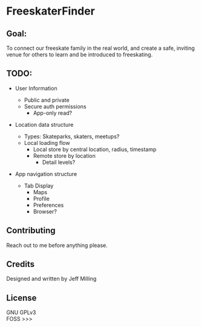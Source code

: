 # FreeskaterFinder

## Goal: 
  To connect our freeskate family in the real world, and create a safe,
inviting venue for others to learn and be introduced to freeskating.

## TODO:
  * User Information
    - Public and private
    - Secure auth permissions
      - App-only read?

  * Location data structure
    - Types: Skateparks, skaters, meetups?
    - Local loading flow
      - Local store by central location, radius, timestamp
      - Remote store by location
        - Detail levels? 

  * App navigation structure
    - Tab Display
      - Maps
      - Profile
      - Preferences
      - Browser?

## Contributing
  Reach out to me before anything please.

## Credits
  Designed and written by Jeff Milling

## License
 GNU GPLv3  
 FOSS >>>
